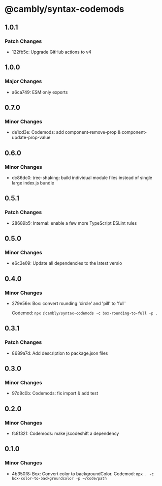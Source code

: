 # @cambly/syntax-codemods

## 1.0.1

### Patch Changes

- 122fb5c: Upgrade GitHub actions to v4

## 1.0.0

### Major Changes

- a6ca749: ESM only exports

## 0.7.0

### Minor Changes

- de1cd3e: Codemods: add component-remove-prop & component-update-prop-value

## 0.6.0

### Minor Changes

- dc86dc0: tree-shaking: build individual module files instead of single large index.js bundle

## 0.5.1

### Patch Changes

- 28689b5: Internal: enable a few more TypeScript ESLint rules

## 0.5.0

### Minor Changes

- e6c3e09: Update all dependencies to the latest versio

## 0.4.0

### Minor Changes

- 279e56e: Box: convert rounding 'circle' and 'pill' to 'full'

  Codemod: `npx @cambly/syntax-codemods -c box-rounding-to-full -p .`

## 0.3.1

### Patch Changes

- 8689a7d: Add description to package.json files

## 0.3.0

### Minor Changes

- 97d8c0b: Codemods: fix import & add test

## 0.2.0

### Minor Changes

- fc8f321: Codemods: make jscodeshift a dependency

## 0.1.0

### Minor Changes

- 4b350f8: Box: Convert color to backgroundColor. Codemod: `npx . -c box-color-to-backgroundcolor -p ~/code/path`
